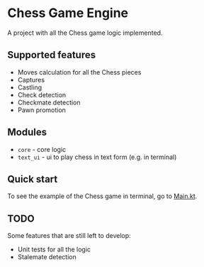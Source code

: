 # Chess Game Engine

A project with all the Chess game logic implemented.

## Supported features

* Moves calculation for all the Chess pieces
* Captures
* Castling
* Check detection
* Checkmate detection
* Pawn promotion

## Modules

* `core` - core logic
* `text_ui` - ui to play chess in text form (e.g. in terminal)

## Quick start

To see the example of the Chess game in terminal, go to [Main.kt](src/main/kotlin/Main.kt).

## TODO

Some features that are still left to develop:

* Unit tests for all the logic
* Stalemate detection
